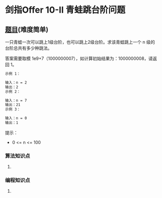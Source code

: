 # 剑指Offer 10-II 青蛙跳台阶问题

## [题目](https://leetcode-cn.com/problems/qing-wa-tiao-tai-jie-wen-ti-lcof/)(难度简单)

一只青蛙一次可以跳上1级台阶，也可以跳上2级台阶。求该青蛙跳上一个 n 级的台阶总共有多少种跳法。

答案需要取模 1e9+7（1000000007），如计算初始结果为：1000000008，请返回 1。

~~~markdown
示例 1：

输入：n = 2
输出：2
示例 2：

输入：n = 7
输出：21
示例 3：

输入：n = 0
输出：1
~~~

提示：
- 0 <= n <= 100

### 算法知识点
1. 


### 编程知识点
1. 
